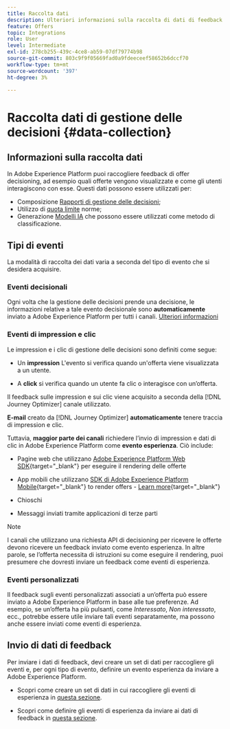 ```yaml
---
title: Raccolta dati
description: Ulteriori informazioni sulla raccolta di dati di feedback di Gestione delle decisioni
feature: Offers
topic: Integrations
role: User
level: Intermediate
exl-id: 278cb255-439c-4ce8-ab59-07df79774b98
source-git-commit: 803c9f9f05669fad0a9fdeeceef58652b6dccf70
workflow-type: tm+mt
source-wordcount: '397'
ht-degree: 3%

---
```


# Raccolta dati di gestione delle decisioni {#data-collection}

## Informazioni sulla raccolta dati

In Adobe Experience Platform puoi raccogliere feedback di offer decisioning, ad esempio quali offerte vengono visualizzate e come gli utenti interagiscono con esse. Questi dati possono essere utilizzati per:
* Composizione [Rapporti di gestione delle decisioni](../reports/get-started-events.md);
* Utilizzo di [quota limite](../offer-library/add-constraints.md#capping) norme;
* Generazione [Modelli IA](../ranking/create-ranking-strategies.md) che possono essere utilizzati come metodo di classificazione.

## Tipi di eventi

La modalità di raccolta dei dati varia a seconda del tipo di evento che si desidera acquisire.

### Eventi decisionali

Ogni volta che la gestione delle decisioni prende una decisione, le informazioni relative a tale evento decisionale sono **automaticamente** inviato a Adobe Experience Platform per tutti i canali. [Ulteriori informazioni](../reports/get-started-events.md)

### Eventi di impression e clic

Le impression e i clic di gestione delle decisioni sono definiti come segue:

* Un **impression** L&#39;evento si verifica quando un&#39;offerta viene visualizzata a un utente.

* A **click** si verifica quando un utente fa clic o interagisce con un’offerta.

Il feedback sulle impression e sui clic viene acquisito a seconda della [!DNL Journey Optimizer] canale utilizzato.

**E-mail** creato da [!DNL Journey Optimizer] **automaticamente** tenere traccia di impression e clic.

Tuttavia, **maggior parte dei canali** richiedere l’invio di impression e dati di clic in Adobe Experience Platform come **evento esperienza**. Ciò include:

* Pagine web che utilizzano [Adobe Experience Platform Web SDK](https://experienceleague.adobe.com/docs/experience-platform/edge/home.html?lang=it){target="_blank"} per eseguire il rendering delle offerte

* App mobili che utilizzano [SDK di Adobe Experience Platform Mobile](https://experienceleague.adobe.com/docs/platform-learn/data-collection/mobile-sdk/overview.html){target="_blank"} to render offers - [Learn more](https://developer.adobe.com/client-sdks/documentation/adobe-journey-optimizer-decisioning/#ab-sj-tracking-servers){target="_blank"}
* Chioschi
* Messaggi inviati tramite applicazioni di terze parti
   <!--Mobile push notifications authored by [!DNL Journey Optimizer] - [Learn more](https://developer.adobe.com/client-sdks/documentation/adobe-journey-optimizer/api-reference/#handlenotificationresponse){target="_blank"}-->

>[!NOTE]
>
>I canali che utilizzano una richiesta API di decisioning per ricevere le offerte devono ricevere un feedback inviato come evento esperienza. In altre parole, se l’offerta necessita di istruzioni su come eseguire il rendering, puoi presumere che dovresti inviare un feedback come eventi di esperienza.

### Eventi personalizzati

Il feedback sugli eventi personalizzati associati a un’offerta può essere inviato a Adobe Experience Platform in base alle tue preferenze. Ad esempio, se un’offerta ha più pulsanti, come *Interessato*, *Non interessato*, ecc., potrebbe essere utile inviare tali eventi separatamente, ma possono anche essere inviati come eventi di esperienza.

## Invio di dati di feedback

Per inviare i dati di feedback, devi creare un set di dati per raccogliere gli eventi e, per ogni tipo di evento, definire un evento esperienza da inviare a Adobe Experience Platform.

* Scopri come creare un set di dati in cui raccogliere gli eventi di esperienza in [questa sezione](create-dataset.md).

* Scopri come definire gli eventi di esperienza da inviare ai dati di feedback in [questa sezione](schema-requirement.md).
